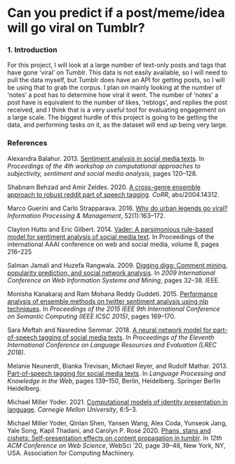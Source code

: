 # Can you predict if a post/meme/idea will go viral on Tumblr?

<!-- ### Abstract -->

### 1. Introduction

For this project, I will look at a large number of text-only posts and tags that have gone ‘viral’ on Tumblr.
This data is not easily available, so I will need to pull the data myself, 
but Tumblr does have an API for getting posts, so I will be using that to grab the corpus.
I plan on mainly looking at the number of ‘notes’ a post has to determine how viral it went. 
The number of ‘notes’ a post have is equivalent to the number of likes, ‘reblogs’, and replies the post received, 
and I think that is a very useful tool for evaluating engagement on a large scale. 
The biggest hurdle of this project is going to be getting the data, 
and performing tasks on it, as the dataset will end up being very large.

### References

<a name="balahur2013">Alexandra Balahur. 2013.</a>
[Sentiment analysis in social media texts](https://aclanthology.org/W13-1617.pdf). 
In *Proceedings of the 4th workshop on computational approaches to subjectivity, sentiment and social media analysis*, pages 120–128.

<a name="behzad2020">Shabnam Behzad and Amir Zeldes. 2020.</a>
[A cross-genre ensemble approach to robust reddit part of speech tagging](https://arxiv.org/abs/2004.14312).
*CoRR*, abs/2004.14312.

<a name="guerini2016">Marco Guerini and Carlo Strapparava. 2016.</a>
[Why do urban legends go viral?](https://doi.org/10.1016/j.ipm.2015.05.003)
*Information Processing & Management*, 52(1):163–172.

<a name="hutto2014">Clayton Hutto and Eric Gilbert. 2014.</a>
[Vader: A parsimonious rule-based model for sentiment analysis of social media text](https://web.archive.org/web/20191203143458id_/http://comp.social.gatech.edu/papers/icwsm14.vader.hutto.pdf).
In Proceedings of the international AAAI conference on web and social media, volume 8, pages 216–225

<a name="jamali2009">Salman Jamali and Huzefa Rangwala. 2009.</a>
[Digging digg: Comment mining, popularity prediction, and social network analysis](https://doi.org/10.1109/WISM.2009.15).
In *2009 International Conference on Web Information Systems and Mining*, pages 32–38. IEEE.

<a name="kanakaraj2015">Monisha Kanakaraj and Ram Mohana Reddy Guddeti. 2015.</a>
[Performance analysis of ensemble methods on twitter sentiment analysis using nlp techniques](https://doi.org/10.1109/ICOSC.2015.7050801).
In *Proceedings of the 2015 IEEE 9th International Conference on Semantic Computing (IEEE ICSC 2015)*, pages 169–170.

<a name="meftah:2018">Sara Meftah and Nasredine Semmar. 2018.</a>
[A neural network model for part-of-speech tagging of social media texts](https://aclanthology.org/L18-1446.pdf).
*In Proceedings of the Eleventh International Conference on Language Resources and Evaluation (LREC 2018)*.

<a name="neunerdt2013">Melanie Neunerdt, Bianka Trevisan, Michael Reyer, and Rudolf Mathar. 2013.</a> 
[Part-of-speech tagging for social media texts](https://doi.org/https://doi.org/10.1007/978-3-642-40722-2_15).
In *Language Processing and Knowledge in the Web*, pages 139–150, Berlin, Heidelberg. Springer Berlin Heidelberg.

<a name="yoder2021">Michael Miller Yoder. 2021.</a>
[Computational models of identity presentation in language](https://www.lti.cs.cmu.edu/sites/default/files/yoder%2C%20michael%20-%20Thesis.pdf).
*Carnegie Mellon University*, 6:5–3.

<a name="yoder2020">Michael Miller Yoder, Qinlan Shen, Yansen Wang, Alex Coda, Yunseok Jang, Yale Song, Kapil Thadani,</a> and Carolyn P. Rosé 2020.
[Phans, stans and cishets: Self-presentation effects on content propagation in tumblr](https://doi.org/10.1145/3394231.3397893).
In *12th ACM Conference on Web Science*, WebSci ’20, page 39–48, New York, NY, USA. Association for Computing Machinery.

